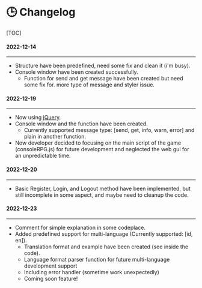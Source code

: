 # 🕒 Changelog
[TOC]
#### 2022-12-14
---
- Structure have been predefined, need some fix and clean it (i'm busy).
- Console window have been created successfully.
  - Function for send and get message have been created but need some fix for. more type of message and styler issue.

#### 2022-12-19
---
- Now using [jQuery](https://jquery.com/).
- Console window and the function have been created.
  - Currently supported message type: [send, get, info, warn, error] and plain in another function.
- Now developer decided to focusing on the main script of the game (consoleRPG.js) for future development and neglected the web gui for an unpredictable time.

#### 2022-12-20
---
- Basic Register, Login, and Logout method have been implemented, but still incomplete in some aspect, and maybe need to cleanup the code.

#### 2022-12-23
---
- Comment for simple explanation in some codeplace.
- Added predefined support for multi-language (Currently supported: [id, en]).
  - Translation format and example have been created (see inside the code).
  - Language format parser function for future multi-language development support
   - Including error handler (sometime work unexpectedly)
  - Coming soon feature!
